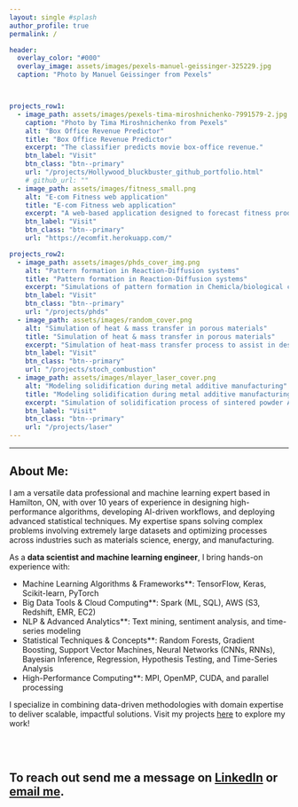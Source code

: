 ```yaml
---
layout: single #splash
author_profile: true
permalink: /

header:
  overlay_color: "#000"
  overlay_image: assets/images/pexels-manuel-geissinger-325229.jpg
  caption: "Photo by Manuel Geissinger from Pexels"



projects_row1:
  - image_path: assets/images/pexels-tima-miroshnichenko-7991579-2.jpg
    caption: "Photo by Tima Miroshnichenko from Pexels"
    alt: "Box Office Revenue Predictor"
    title: "Box Office Revenue Predictor"
    excerpt: "The classifier predicts movie box-office revenue."
    btn_label: "Visit"
    btn_class: "btn--primary"
    url: "/projects/Hollywood_bluckbuster_github_portfolio.html" 
    # github_url: ""
  - image_path: assets/images/fitness_small.png
    alt: "E-com Fitness web application"
    title: "E-com Fitness web application"
    excerpt: "A web-based application designed to forecast fitness product sales"
    btn_label: "Visit"
    btn_class: "btn--primary"
    url: "https://ecomfit.herokuapp.com/"

projects_row2:
  - image_path: assets/images/phds_cover_img.png
    alt: "Pattern formation in Reaction-Diffusion systems"
    title: "Pattern formation in Reaction-Diffusion systems"
    excerpt: "Simulations of pattern formation in Chemicla/biological complex system."
    btn_label: "Visit"
    btn_class: "btn--primary"
    url: "/projects/phds"
  - image_path: assets/images/random_cover.png
    alt: "Simulation of heat & mass transfer in porous materials"
    title: "Simulation of heat & mass transfer in porous materials"
    excerpt: "Simulation of heat-mass transfer process to assist in design new porous materials, with potential use in energy-efficient products."
    btn_label: "Visit"
    btn_class: "btn--primary"
    url: "/projects/stoch_combustion"
  - image_path: assets/images/mlayer_laser_cover.png
    alt: "Modeling solidification during metal additive manufacturing"
    title: "Modeling solidification during metal additive manufacturing"
    excerpt: "Simulation of solidification process of sintered powder Aluminum-based alloys."
    btn_label: "Visit"
    btn_class: "btn--primary"
    url: "/projects/laser"
---
```


<link rel="stylesheet" href="/assets/styles/projects.css">

---

## About Me:  
I am a versatile data professional and machine learning expert based in Hamilton, ON, with over 10 years of experience in designing high-performance algorithms, developing AI-driven workflows, and deploying advanced statistical techniques. My expertise spans solving complex problems involving extremely large datasets and optimizing processes across industries such as materials science, energy, and manufacturing.

As a **data scientist and machine learning engineer**, I bring hands-on experience with:  
<ul>
<li> Machine Learning Algorithms & Frameworks**: TensorFlow, Keras, Scikit-learn, PyTorch</li> 
<li> Big Data Tools & Cloud Computing**: Spark (ML, SQL), AWS (S3, Redshift, EMR, EC2)</li>  
<li> NLP & Advanced Analytics**: Text mining, sentiment analysis, and time-series modeling</li>  
<li> Statistical Techniques & Concepts**: Random Forests, Gradient Boosting, Support Vector Machines, Neural Networks (CNNs, RNNs), Bayesian Inference, Regression, Hypothesis Testing, and Time-Series Analysis</li>  
<li> High-Performance Computing**: MPI, OpenMP, CUDA, and parallel processing</li>  
</ul>

I specialize in combining data-driven methodologies with domain expertise to deliver scalable, impactful solutions. Visit my projects [here](/archive/) to explore my work!


<br><br>
## To reach out send me a message on [LinkedIn](https://www.linkedin.com/in/hossein-azizi/) or [email me](mailto:hosseinphy@gmail.com).


<!-- ## Projects
{% include project_row id="projects_row1" %}
{% include project_row id="projects_row2" %}

 -->

